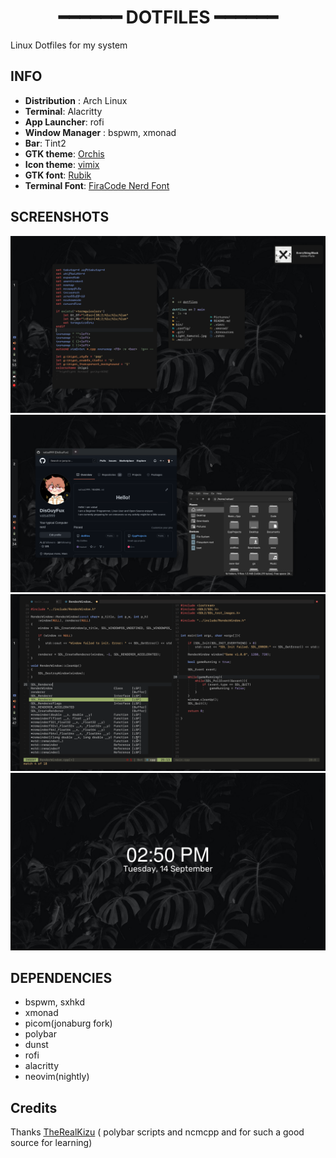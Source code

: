 <h1 align="center"> ━━━━━━ DOTFILES ━━━━━━ </h2>

Linux Dotfiles for my system
## INFO
- **Distribution** : Arch Linux
- **Terminal**: Alacritty
- **App Launcher**: rofi
- **Window Manager** : bspwm, xmonad 
- **Bar**: Tint2
- **GTK theme**:  [Orchis](https://github.com/vinceliuice/Orchis-theme)
- **Icon theme**: [vimix](https://github.com/vinceliuice/vimix-icon-theme)
- **GTK font**: [Rubik](https://fonts.google.com/specimen/Rubik)
- **Terminal Font**: [FiraCode Nerd Font](https://github.com/ryanoasis/nerd-fonts/tree/master/patched-fonts/FiraCode)

## SCREENSHOTS

<img src="https://raw.githubusercontent.com/vatsal999/dotfiles/main/Pictures/Picture1.png" alt="Pic1"> <br>
<img src="https://raw.githubusercontent.com/vatsal999/dotfiles/main/Pictures/Picture2.png" alt="Pic2"><br>
<img src="https://raw.githubusercontent.com/vatsal999/dotfiles/main/Pictures/Picture3.png" alt="Pic3"><br>
<img src="https://raw.githubusercontent.com/vatsal999/dotfiles/main/Pictures/lockscreen.png" alt="Pic4"><br>




## DEPENDENCIES

* bspwm, sxhkd
* xmonad 
* picom(jonaburg fork)
* polybar
* dunst
* rofi
* alacritty
* neovim(nightly)


## Credits
Thanks [TheRealKizu](https://github.com/TheRealKizu/dotfiles) ( polybar scripts and ncmcpp and for such a good source for learning)


